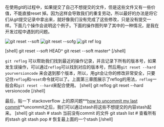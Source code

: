 在使用git的过程中，如果提交了自己不想提交的文件，但是这些文件又有一些价值，不能直接reset 掉。因为这样会导致我们的重复劳动，所以最好的办法是将它们从git提交记录中拿出来，就好像我们没有完成了这些修改，只是没有提交一样。下面几个操作会说明这个例子。下面的操作图列举了其中的一种情况，是我在开发过程中遇到的问题。

![git reset --soft](https://omssgfgqf.qnssl.com/images/2017/11/18/15109811952355.jpeg)
![git reset --sofg](https://omssgfgqf.qnssl.com/images/2017/11/18/15109811952390.jpeg)
![git ref log](https://omssgfgqf.qnssl.com/images/2017/11/18/15109815492825.jpeg)

[shell]
git reset --soft HEAD^
git reset --soft master^
[/shell]

`git reflog` 可以帮助我们找到最近的操作记录，并且记录下所有的版本号，如果发生误操作，可以通过`reflog`可以找到对应的版本号，然后用`git reset --hard yourversioncode` 来会退到那个版本，所以，用git会让你的修改非常安全，只要记住`reflog`和`reset`命令就可以了。上面第三章图展示了reflog的用法，`reflog`一般会和`git reset --hard`来配合使用。
[shell]
git reflog
git reset --hard versioncode
[/shell]

最后，贴一下 stackoverflow 上的原问题**[how to uncommit my last commit](https://stackoverflow.com/questions/2845731/how-to-uncommit-my-last-commit-in-git)**uncommit之后，我们可以通过stash将这些不想提交的内容stash起来。
[shell]
git stash        # stash 当前没有commit 的文件
git stash list   # 查看所有的stash
git stash pop    # 恢复最上面的一个stash
[/shell]
